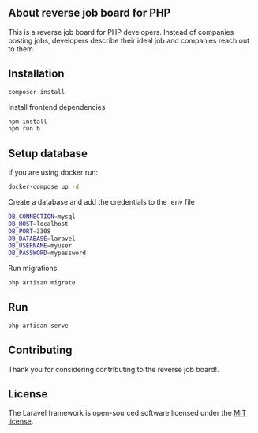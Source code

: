 ## About reverse job board for PHP

This is a reverse job board for PHP developers. Instead of companies posting jobs, developers describe their ideal job and companies reach out to them.

## Installation

```bash
composer install
```

Install frontend dependencies

```bash
npm install
npm run b
```

## Setup database

If you are using docker run:

```bash
docker-compose up -d
```

Create a database and add the credentials to the .env file

```bash
DB_CONNECTION=mysql
DB_HOST=localhost
DB_PORT=3308
DB_DATABASE=laravel
DB_USERNAME=myuser
DB_PASSWORD=mypassword
```

Run migrations

```bash
php artisan migrate
```

## Run

```bash
php artisan serve
``` 


## Contributing

Thank you for considering contributing to the reverse job board!.

## License

The Laravel framework is open-sourced software licensed under the [MIT license](https://opensource.org/licenses/MIT).
